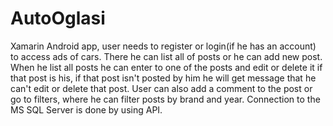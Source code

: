 # AutoOglasi

Xamarin Android app, user needs to register or login(if he has an account) to access ads of cars. There he can list all of posts or he can add new post. When he list all posts he can enter to one of the posts and edit or delete it if that post is his, if that post isn't posted by him he will get message that he can't edit or delete that post. User can also add a comment to the post or go to filters, where he can filter posts by brand and year. Connection to the MS SQL Server is done by using API.

